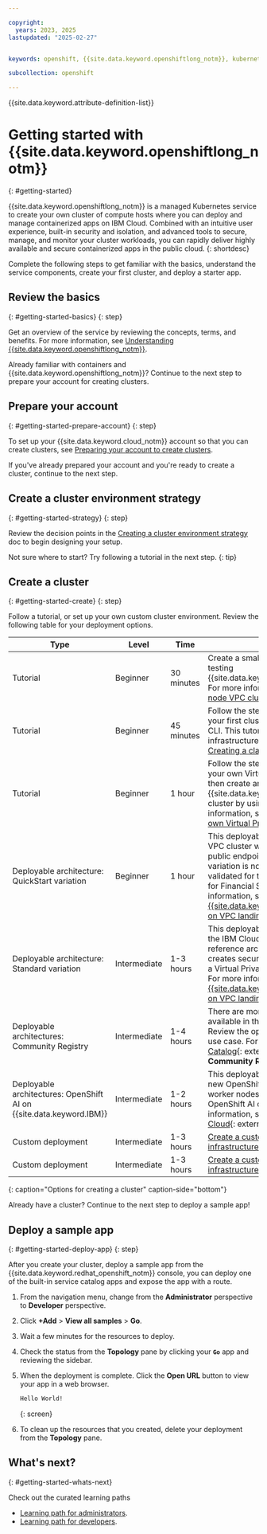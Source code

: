 ```yaml
---

copyright:
  years: 2023, 2025
lastupdated: "2025-02-27"


keywords: openshift, {{site.data.keyword.openshiftlong_notm}}, kubernetes cluster, red hat openshift, openshift container platform, red hat, create openshift cluster, vpc cluster, classic cluster, clusters

subcollection: openshift

---
```



{{site.data.keyword.attribute-definition-list}}



# Getting started with {{site.data.keyword.openshiftlong_notm}}
{: #getting-started}

{{site.data.keyword.openshiftlong_notm}} is a managed Kubernetes service to create your own cluster of compute hosts where you can deploy and manage containerized apps on IBM Cloud. Combined with an intuitive user experience, built-in security and isolation, and advanced tools to secure, manage, and monitor your cluster workloads, you can rapidly deliver highly available and secure containerized apps in the public cloud.
{: shortdesc}

Complete the following steps to get familiar with the basics, understand the service components, create your first cluster, and deploy a starter app.

## Review the basics
{: #getting-started-basics}
{: step}

Get an overview of the service by reviewing the concepts, terms, and benefits. For more information, see [Understanding {{site.data.keyword.openshiftlong_notm}}](/docs/openshift?topic=openshift-overview).

Already familiar with containers and {{site.data.keyword.openshiftlong_notm}}? Continue to the next step to prepare your account for creating clusters.

## Prepare your account
{: #getting-started-prepare-account}
{: step}

To set up your {{site.data.keyword.cloud_notm}} account so that you can create clusters, see [Preparing your account to create clusters](/docs/openshift?topic=openshift-clusters).

If you've already prepared your account and you're ready to create a cluster, continue to the next step.

## Create a cluster environment strategy
{: #getting-started-strategy}
{: step}

Review the decision points in the [Creating a cluster environment strategy](/docs/openshift?topic=openshift-strategy) doc to begin designing your setup.

Not sure where to start? Try following a tutorial in the next step.
{: tip}


## Create a cluster
{: #getting-started-create}
{: step}

Follow a tutorial, or set up your own custom cluster environment. Review the following table for your deployment options.


| Type | Level | Time | Description |
| --- | --- | --- | --- | 
| Tutorial | Beginner | 30 minutes | Create a small, 2 node cluster to begin testing {{site.data.keyword.openshiftlong_notm}}. For more information, see [Creating a 2 node VPC cluster by using Schematics](/docs/openshift?topic=openshift-tutorial-two-node). | 
| Tutorial | Beginner | 45 minutes | Follow the steps in this tutorial to create your first cluster by using the IBM Cloud CLI. This tutorial uses Classic infrastructure. For more information, see [Creating a classic cluster from the CLI](/docs/openshift?topic=openshift-openshift_tutorial). |
| Tutorial| Beginner | 1 hour | Follow the steps in this tutorial to create your own Virtual Private Cloud (VPC), then create an {{site.data.keyword.openshiftlong_notm}} cluster by using the CLI. For more information, see [Create a cluster in your own Virtual Private Cloud](/docs/openshift?topic=openshift-vpc_rh_tutorial). |
| Deployable architecture: QuickStart variation | Beginner | 1 hour | This deployable architecture creates one VPC cluster with two worker nodes and a public endpoint. Note that the QuickStart variation is not highly available or validated for the IBM Cloud Framework for Financial Services. For more information, see [{{site.data.keyword.openshiftlong_notm}} on VPC landing zone](https://cloud.ibm.com/catalog?search=openshift%20label%3Areference_architecture#search_results){: explore} |
| Deployable architecture: Standard variation | Intermediate | 1-3 hours | This deployable architecture is based on the IBM Cloud for Financial Services reference architecture. The architecture creates secure and compliant clusters on a Virtual Private Cloud (VPC) network. For more information, see [{{site.data.keyword.openshiftlong_notm}} on VPC landing zone](https://cloud.ibm.com/catalog?search=openshift%20label%3Areference_architecture#search_results){: explore}. |
| Deployable architectures: Community Registry | Intermediate | 1-4 hours | There are more deployable architectures available in the Community Registry. Review the options to see if they fit your use case. For more information, see [Catalog](https://cloud.ibm.com/catalog#reference_architecture){: external} and select **Community Registry** from the dropdown. |
| Deployable architectures: OpenShift AI on {{site.data.keyword.IBM}} | Intermediate | 1-2 hours | This deployable architecture creates a new OpenShift cluster that runs GPU worker nodes and includes the Red Hat OpenShift AI operator. For more information, see [OpenShift AI on IBM Cloud](https://cloud.ibm.com/catalog/7a4d68b4-cf8b-40cd-a3d1-f49aff526eb3/architecture/roks-rhoai-c24ae512-8b25-43d7-8fb3-4173c7e94472-global){: external} in the Catalog. | 
| Custom deployment | Intermediate | 1-3 hours | [Create a custom cluster on Classic infrastructure](/docs/openshift?topic=openshift-cluster-create-classic). |
| Custom deployment | Intermediate | 1-3 hours | [Create a custom cluster on VPC infrastructure](/docs/openshift?topic=openshift-cluster-create-vpc-gen2). |
{: caption="Options for creating a cluster" caption-side="bottom"}

Already have a cluster? Continue to the next step to deploy a sample app!




## Deploy a sample app
{: #getting-started-deploy-app}
{: step}

After you create your cluster, deploy a sample app from the {{site.data.keyword.redhat_openshift_notm}} console, you can deploy one of the built-in service catalog apps and expose the app with a route.


1. From the navigation menu, change from the **Administrator** perspective to **Developer** perspective.
1. Click **+Add** > **View all samples** > **Go**.
1. Wait a few minutes for the resources to deploy. 
1. Check the status from the **Topology** pane by clicking your **`Go`** app and reviewing the sidebar.
1. When the deployment is complete. Click the **Open URL** button to view your app in a web browser.

    ```txt
    Hello World!
    ```
    {: screen}

1. To clean up the resources that you created, delete your deployment from the **Topology** pane.





## What's next?
{: #getting-started-whats-next}


Check out the curated learning paths
- [Learning path for administrators](/docs/openshift?topic=openshift-learning-path-admin).
- [Learning path for developers](/docs/openshift?topic=openshift-learning-path-dev).
